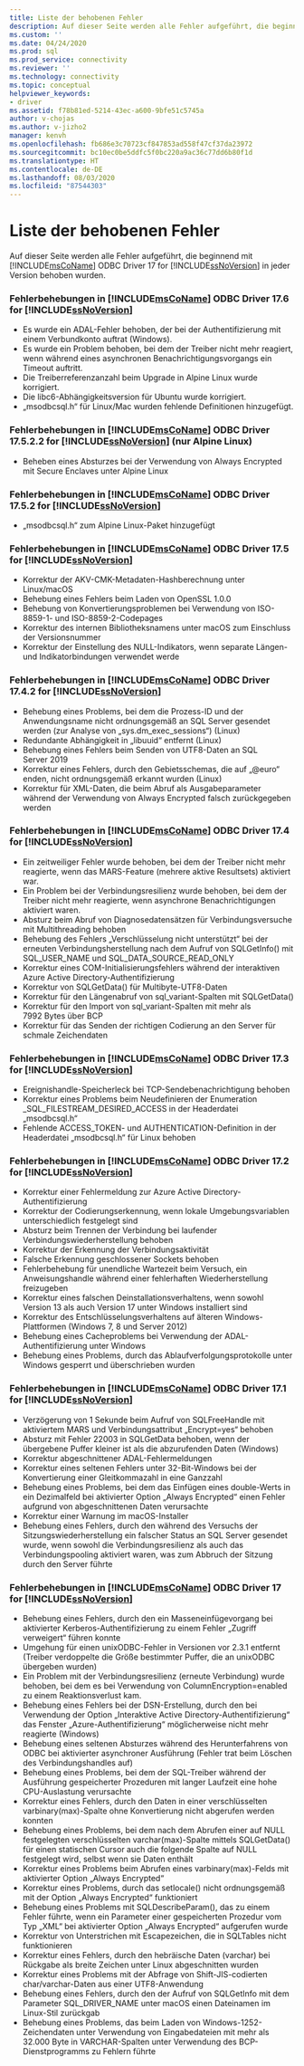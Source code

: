 ```yaml
---
title: Liste der behobenen Fehler
description: Auf dieser Seite werden alle Fehler aufgeführt, die beginnend mit Microsoft ODBC Driver 17 for SQL Server in jedem Release behoben wurden.
ms.custom: ''
ms.date: 04/24/2020
ms.prod: sql
ms.prod_service: connectivity
ms.reviewer: ''
ms.technology: connectivity
ms.topic: conceptual
helpviewer_keywords:
- driver
ms.assetid: f78b81ed-5214-43ec-a600-9bfe51c5745a
author: v-chojas
ms.author: v-jizho2
manager: kenvh
ms.openlocfilehash: fb686e3c70723cf847853ad558f47cf37da23972
ms.sourcegitcommit: bc10ec0be5ddfc5f0bc220a9ac36c77dd6b80f1d
ms.translationtype: HT
ms.contentlocale: de-DE
ms.lasthandoff: 08/03/2020
ms.locfileid: "87544303"
---
```

# <a name="list-of-bugs-fixed"></a>Liste der behobenen Fehler

Auf dieser Seite werden alle Fehler aufgeführt, die beginnend mit [!INCLUDE[msCoName](../../includes/msconame_md.md)] ODBC Driver 17 for [!INCLUDE[ssNoVersion](../../includes/ssnoversion-md.md)] in jeder Version behoben wurden.

### <a name="bug-fixes-in-the-msconame-odbc-driver-176-for-ssnoversion"></a>Fehlerbehebungen in [!INCLUDE[msCoName](../../includes/msconame_md.md)] ODBC Driver 17.6 for [!INCLUDE[ssNoVersion](../../includes/ssnoversion-md.md)]

- Es wurde ein ADAL-Fehler behoben, der bei der Authentifizierung mit einem Verbundkonto auftrat (Windows).
- Es wurde ein Problem behoben, bei dem der Treiber nicht mehr reagiert, wenn während eines asynchronen Benachrichtigungsvorgangs ein Timeout auftritt.
- Die Treiberreferenzanzahl beim Upgrade in Alpine Linux wurde korrigiert.
- Die libc6-Abhängigkeitsversion für Ubuntu wurde korrigiert.
- „msodbcsql.h“ für Linux/Mac wurden fehlende Definitionen hinzugefügt.

### <a name="bug-fixes-in-the-msconame-odbc-driver-17522-for-ssnoversion-alpine-linux-only"></a>Fehlerbehebungen in [!INCLUDE[msCoName](../../includes/msconame_md.md)] ODBC Driver 17.5.2.2 for [!INCLUDE[ssNoVersion](../../includes/ssnoversion-md.md)] (nur Alpine Linux)

- Beheben eines Absturzes bei der Verwendung von Always Encrypted mit Secure Enclaves unter Alpine Linux

### <a name="bug-fixes-in-the-msconame-odbc-driver-1752-for-ssnoversion"></a>Fehlerbehebungen in [!INCLUDE[msCoName](../../includes/msconame_md.md)] ODBC Driver 17.5.2 for [!INCLUDE[ssNoVersion](../../includes/ssnoversion-md.md)]

- „msodbcsql.h“ zum Alpine Linux-Paket hinzugefügt

### <a name="bug-fixes-in-the-msconame-odbc-driver-175-for-ssnoversion"></a>Fehlerbehebungen in [!INCLUDE[msCoName](../../includes/msconame_md.md)] ODBC Driver 17.5 for [!INCLUDE[ssNoVersion](../../includes/ssnoversion-md.md)]

- Korrektur der AKV-CMK-Metadaten-Hashberechnung unter Linux/macOS
- Behebung eines Fehlers beim Laden von OpenSSL 1.0.0
- Behebung von Konvertierungsproblemen bei Verwendung von ISO-8859-1- und ISO-8859-2-Codepages
- Korrektur des internen Bibliotheksnamens unter macOS zum Einschluss der Versionsnummer
- Korrektur der Einstellung des NULL-Indikators, wenn separate Längen- und Indikatorbindungen verwendet werde

### <a name="bug-fixes-in-the-msconame-odbc-driver-1742-for-ssnoversion"></a>Fehlerbehebungen in [!INCLUDE[msCoName](../../includes/msconame_md.md)] ODBC Driver 17.4.2 for [!INCLUDE[ssNoVersion](../../includes/ssnoversion-md.md)]

 - Behebung eines Problems, bei dem die Prozess-ID und der Anwendungsname nicht ordnungsgemäß an SQL Server gesendet werden (zur Analyse von „sys.dm_exec_sessions“) (Linux)
 - Redundante Abhängigkeit in „libuuid“ entfernt (Linux)
 - Behebung eines Fehlers beim Senden von UTF8-Daten an SQL Server 2019
 - Korrektur eines Fehlers, durch den Gebietsschemas, die auf „@euro“ enden, nicht ordnungsgemäß erkannt wurden (Linux)
 - Korrektur für XML-Daten, die beim Abruf als Ausgabeparameter während der Verwendung von Always Encrypted falsch zurückgegeben werden

### <a name="bug-fixes-in-the-msconame-odbc-driver-174-for-ssnoversion"></a>Fehlerbehebungen in [!INCLUDE[msCoName](../../includes/msconame_md.md)] ODBC Driver 17.4 for [!INCLUDE[ssNoVersion](../../includes/ssnoversion-md.md)]

- Ein zeitweiliger Fehler wurde behoben, bei dem der Treiber nicht mehr reagierte, wenn das MARS-Feature (mehrere aktive Resultsets) aktiviert war.
- Ein Problem bei der Verbindungsresilienz wurde behoben, bei dem der Treiber nicht mehr reagierte, wenn asynchrone Benachrichtigungen aktiviert waren.
- Absturz beim Abruf von Diagnosedatensätzen für Verbindungsversuche mit Multithreading behoben
- Behebung des Fehlers „Verschlüsselung nicht unterstützt“ bei der erneuten Verbindungsherstellung nach dem Aufruf von SQLGetInfo() mit SQL_USER_NAME und SQL_DATA_SOURCE_READ_ONLY
- Korrektur eines COM-Initialisierungsfehlers während der interaktiven Azure Active Directory-Authentifizierung
- Korrektur von SQLGetData() für Multibyte-UTF8-Daten
- Korrektur für den Längenabruf von sql_variant-Spalten mit SQLGetData()
- Korrektur für den Import von sql_variant-Spalten mit mehr als 7992 Bytes über BCP
- Korrektur für das Senden der richtigen Codierung an den Server für schmale Zeichendaten

### <a name="bug-fixes-in-the-msconame-odbc-driver-173-for-ssnoversion"></a>Fehlerbehebungen in [!INCLUDE[msCoName](../../includes/msconame_md.md)] ODBC Driver 17.3 for [!INCLUDE[ssNoVersion](../../includes/ssnoversion-md.md)]

- Ereignishandle-Speicherleck bei TCP-Sendebenachrichtigung behoben
- Korrektur eines Problems beim Neudefinieren der Enumeration _SQL_FILESTREAM_DESIRED_ACCESS in der Headerdatei „msodbcsql.h“
- Fehlende ACCESS_TOKEN- und AUTHENTICATION-Definition in der Headerdatei „msodbcsql.h“ für Linux behoben

### <a name="bug-fixes-in-the-msconame-odbc-driver-172-for-ssnoversion"></a>Fehlerbehebungen in [!INCLUDE[msCoName](../../includes/msconame_md.md)] ODBC Driver 17.2 for [!INCLUDE[ssNoVersion](../../includes/ssnoversion-md.md)]

- Korrektur einer Fehlermeldung zur Azure Active Directory-Authentifizierung
- Korrektur der Codierungserkennung, wenn lokale Umgebungsvariablen unterschiedlich festgelegt sind
- Absturz beim Trennen der Verbindung bei laufender Verbindungswiederherstellung behoben
- Korrektur der Erkennung der Verbindungsaktivität
- Falsche Erkennung geschlossener Sockets behoben
- Fehlerbehebung für unendliche Wartezeit beim Versuch, ein Anweisungshandle während einer fehlerhaften Wiederherstellung freizugeben
- Korrektur eines falschen Deinstallationsverhaltens, wenn sowohl Version 13 als auch Version 17 unter Windows installiert sind
- Korrektur des Entschlüsselungsverhaltens auf älteren Windows-Plattformen (Windows 7, 8 und Server 2012)
- Behebung eines Cacheproblems bei Verwendung der ADAL-Authentifizierung unter Windows
- Behebung eines Problems, durch das Ablaufverfolgungsprotokolle unter Windows gesperrt und überschrieben wurden

### <a name="bug-fixes-in-the-msconame-odbc-driver-171-for-ssnoversion"></a>Fehlerbehebungen in [!INCLUDE[msCoName](../../includes/msconame_md.md)] ODBC Driver 17.1 for [!INCLUDE[ssNoVersion](../../includes/ssnoversion-md.md)]

- Verzögerung von 1 Sekunde beim Aufruf von SQLFreeHandle mit aktiviertem MARS und Verbindungsattribut „Encrypt=yes“ behoben
- Absturz mit Fehler 22003 in SQLGetData behoben, wenn der übergebene Puffer kleiner ist als die abzurufenden Daten (Windows)
- Korrektur abgeschnittener ADAL-Fehlermeldungen
- Korrektur eines seltenen Fehlers unter 32-Bit-Windows bei der Konvertierung einer Gleitkommazahl in eine Ganzzahl
- Behebung eines Problems, bei dem das Einfügen eines double-Werts in ein Dezimalfeld bei aktivierter Option „Always Encrypted“ einen Fehler aufgrund von abgeschnittenen Daten verursachte
- Korrektur einer Warnung im macOS-Installer
- Behebung eines Fehlers, durch den während des Versuchs der Sitzungswiederherstellung ein falscher Status an SQL Server gesendet wurde, wenn sowohl die Verbindungsresilienz als auch das Verbindungspooling aktiviert waren, was zum Abbruch der Sitzung durch den Server führte

### <a name="bug-fixes-in-the-msconame-odbc-driver-17-for-ssnoversion"></a>Fehlerbehebungen in [!INCLUDE[msCoName](../../includes/msconame_md.md)] ODBC Driver 17 for [!INCLUDE[ssNoVersion](../../includes/ssnoversion-md.md)]

- Behebung eines Fehlers, durch den ein Masseneinfügevorgang bei aktivierter Kerberos-Authentifizierung zu einem Fehler „Zugriff verweigert“ führen konnte
- Umgehung für einen unixODBC-Fehler in Versionen vor 2.3.1 entfernt (Treiber verdoppelte die Größe bestimmter Puffer, die an unixODBC übergeben wurden)
- Ein Problem mit der Verbindungsresilienz (erneute Verbindung) wurde behoben, bei dem es bei Verwendung von ColumnEncryption=enabled zu einem Reaktionsverlust kam.
- Behebung eines Fehlers bei der DSN-Erstellung, durch den bei Verwendung der Option „Interaktive Active Directory-Authentifizierung“ das Fenster „Azure-Authentifizierung“ möglicherweise nicht mehr reagierte (Windows)
- Behebung eines seltenen Absturzes während des Herunterfahrens von ODBC bei aktivierter asynchroner Ausführung (Fehler trat beim Löschen des Verbindungshandles auf)
- Behebung eines Problems, bei dem der SQL-Treiber während der Ausführung gespeicherter Prozeduren mit langer Laufzeit eine hohe CPU-Auslastung verursachte
- Korrektur eines Fehlers, durch den Daten in einer verschlüsselten varbinary(max)-Spalte ohne Konvertierung nicht abgerufen werden konnten
- Behebung eines Problems, bei dem nach dem Abrufen einer auf NULL festgelegten verschlüsselten varchar(max)-Spalte mittels SQLGetData() für einen statischen Cursor auch die folgende Spalte auf NULL festgelegt wird, selbst wenn sie Daten enthält
- Korrektur eines Problems beim Abrufen eines varbinary(max)-Felds mit aktivierter Option „Always Encrypted“
- Korrektur eines Problems, durch das setlocale() nicht ordnungsgemäß mit der Option „Always Encrypted“ funktioniert
- Behebung eines Problems mit SQLDescribeParam(), das zu einem Fehler führte, wenn ein Parameter einer gespeicherten Prozedur vom Typ „XML“ bei aktivierter Option „Always Encrypted“ aufgerufen wurde
- Korrektur von Unterstrichen mit Escapezeichen, die in SQLTables nicht funktionieren
- Korrektur eines Fehlers, durch den hebräische Daten (varchar) bei Rückgabe als breite Zeichen unter Linux abgeschnitten wurden
- Korrektur eines Problems mit der Abfrage von Shift-JIS-codierten char/varchar-Daten aus einer UTF8-Anwendung
- Behebung eines Fehlers, durch den der Aufruf von SQLGetInfo mit dem Parameter SQL_DRIVER_NAME unter macOS einen Dateinamen im Linux-Stil zurückgab
- Behebung eines Problems, das beim Laden von Windows-1252-Zeichendaten unter Verwendung von Eingabedateien mit mehr als 32.000 Byte in VARCHAR-Spalten unter Verwendung des BCP-Dienstprogramms zu Fehlern führte
